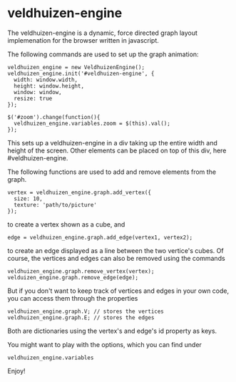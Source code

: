 # veldhuizen-engine

The veldhuizen-engine is a dynamic, force directed graph layout implemenation for the browser written in javascript. 

The following commands are used to set up the graph animation:

    veldhuizen_engine = new VeldhuizenEngine();
    veldhuizen_engine.init('#veldhuizen-engine', {
      width: window.width, 
      height: window.height, 
      window: window,
      resize: true
    });

    $('#zoom').change(function(){
      veldhuizen_engine.variables.zoom = $(this).val();
    });
    
This sets up a veldhuizen-engine in a div taking up the entire width and height of the screen. Other elements can be placed on top of this div, here #veldhuizen-engine.

The following functions are used to add and remove elements from the graph. 

    vertex = veldhuizen_engine.graph.add_vertex({
      size: 10,
      texture: 'path/to/picture'
    });
    
to create a vertex shown as a cube, and 

    edge = veldhuizen_engine.graph.add_edge(vertex1, vertex2);
    
to create an edge displayed as a line between the two vertice's cubes. Of course, the vertices and edges can also be removed using the commands

    veldhuizen_engine.graph.remove_vertex(vertex);
    velduizen_engine.graph.remove_edge(edge);
    
But if you don't want to keep track of vertices and edges in your own code, you can access them through the properties

    veldhuizen_engine.graph.V; // stores the vertices
    veldhuizen_engine.graph.E; // stores the edges

Both are dictionaries using the vertex's and edge's id property as keys. 

You might want to play with the options, which you can find under 

    veldhuizen_engine.variables
    
Enjoy!
    
